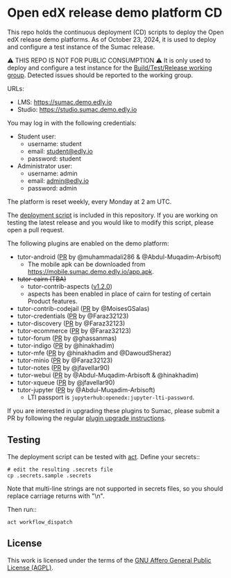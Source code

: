 # Open edX release demo platform CD

This repo holds the continuous deployment (CD) scripts to deploy the Open edX release demo platforms. As of October 23, 2024, it is used to deploy and configure a test instance of the Sumac release.

⚠ THIS REPO IS NOT FOR PUBLIC CONSUMPTION ⚠ It is only used to deploy and configure a test instance for the [Build/Test/Release working group](https://discuss.openedx.org/c/working-groups/build-test-release/30). Detected issues should be reported to the working group.

URLs:

- LMS: https://sumac.demo.edly.io
- Studio: https://studio.sumac.demo.edly.io

You may log in with the following credentials:

- Student user:
  - username: student
  - email: student@edly.io
  - password: student
- Administrator user:
  - username: admin
  - email: admin@edly.io
  - password: admin

The platform is reset weekly, every Monday at 2 am UTC.

The [deployment script](https://github.com/overhangio/openedx-release-demo/blob/master/.github/workflows/deploy.yml) is included in this repository. If you are working on testing the latest release and you would like to modify this script, please open a pull request.

The following plugins are enabled on the demo platform:

- tutor-android ([PR](https://github.com/overhangio/tutor-android/pull/28) by @muhammadali286 & @Abdul-Muqadim-Arbisoft)
  - The mobile apk can be downloaded from https://mobile.sumac.demo.edly.io/app.apk.
- ~~tutor-cairn (TBA)~~
  - tutor-contrib-aspects ([v1.2.0](https://github.com/openedx/tutor-contrib-aspects/tree/v1.2.0))
  - aspects has been enabled in place of cairn for testing of certain Product features.
- tutor-contrib-codejail ([PR](https://github.com/eduNEXT/tutor-contrib-codejail/pull/59) by @MoisesGSalas)
- tutor-credentials ([PR](https://github.com/overhangio/tutor-credentials/pull/49) by @Faraz32123)
- tutor-discovery ([PR](https://github.com/overhangio/tutor-discovery/pull/87) by @Faraz32123)
- tutor-ecommerce ([PR](https://github.com/overhangio/tutor-ecommerce/pull/84) by @Faraz32123)
- tutor-forum ([PR](https://github.com/overhangio/tutor-forum/pull/49) by @ghassanmas)
- tutor-indigo ([PR](https://github.com/overhangio/tutor-indigo/pull/101) by @hinakhadim)
- tutor-mfe ([PR](https://github.com/overhangio/tutor-mfe/pull/227) by @hinakhadim and @DawoudSheraz)
- tutor-minio ([PR](https://github.com/overhangio/tutor-minio/pull/51) by @Faraz32123)
- tutor-notes ([PR](https://github.com/overhangio/tutor-notes/pull/41) by @jfavellar90)
- tutor-webui ([PR](https://github.com/overhangio/tutor-webui/pull/19) by @Abdul-Muqadim-Arbisoft & @hinakhadim)
- tutor-xqueue ([PR](https://github.com/overhangio/tutor-xqueue/pull/34) by @jfavellar90)
- tutor-jupyter ([PR](https://github.com/overhangio/tutor-jupyter/pull/15) by @Abdul-Muqadim-Arbisoft)
  - LTI passport is `jupyterhub:openedx:jupyter-lti-password`.

If you are interested in upgrading these plugins to Sumac, please submit a PR by following the regular [plugin upgrade instructions](https://discuss.overhang.io/t/how-to-upgrade-a-tutor-plugin/1488).

## Testing

The deployment script can be tested with [act](https://github.com/nektos/act). Define your secrets::

    # edit the resulting .secrets file
    cp .secrets.sample .secrets

Note that multi-line strings are not supported in secrets files, so you should replace carriage returns with "\n".

Then run::

    act workflow_dispatch

## License

This work is licensed under the terms of the [GNU Affero General Public License (AGPL)](https://github.com/overhangio/tutor/blob/master/LICENSE.txt).
